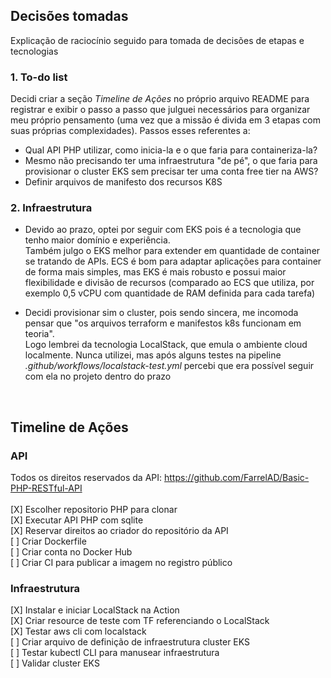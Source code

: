 
## Decisões tomadas
Explicação de raciocínio seguido para tomada de decisões de etapas e tecnologias

### 1. To-do list </br>

Decidi criar a seção *Timeline de Ações* no próprio arquivo README para registrar e exibir o passo a passo que julguei necessários para organizar meu próprio pensamento (uma vez que a missão é divida em 3 etapas com suas próprias complexidades). Passos esses referentes a: <br/>
- Qual API PHP utilizar, como inicia-la e o que faria para containeriza-la?
- Mesmo não precisando ter uma infraestrutura "de pé", o que faria para provisionar o cluster EKS sem precisar ter uma conta free tier na AWS?
- Definir arquivos de manifesto dos recursos K8S

### 2. Infraestrutura
- Devido ao prazo, optei por seguir com EKS pois é a tecnologia que tenho maior domínio e experiência. </br> Também julgo o EKS melhor para extender em quantidade de container se tratando de APIs. ECS é bom para adaptar aplicações para container de forma mais simples, mas EKS é mais robusto e possui maior flexibilidade e divisão de recursos (comparado ao ECS que utiliza, por exemplo 0,5 vCPU com quantidade de RAM definida para cada tarefa) </br>
<!-- - Iniciei validando minha ideia de infraestrutura ao invés de containerizar a API pois julguei ser mais desafiador, uma vez que tenho experiência com Dockerfile mas com LocalStack não. Se não funcionasse, seguiria apenas adicionando os arquivos .tf e .yaml no repositório. -->
- Decidi provisionar sim o cluster, pois sendo sincera, me incomoda pensar que "os arquivos terraform e manifestos k8s funcionam em teoria". </br>
Logo lembrei da tecnologia LocalStack, que emula o ambiente cloud localmente. Nunca utilizei, mas após alguns testes na pipeline *.github/workflows/localstack-test.yml* percebi que era possível seguir com ela no projeto dentro do prazo

</br>

## Timeline de Ações

### API
Todos os direitos reservados da API: https://github.com/FarrelAD/Basic-PHP-RESTful-API </br></br>
[X] Escolher repositorio PHP para clonar </br>
[X] Executar API PHP com sqlite </br>
[X] Reservar direitos ao criador do repositório da API </br> 
[ ] Criar Dockerfile </br>
[ ] Criar conta no Docker Hub </br>
[ ] Criar CI para publicar a imagem no registro público

### Infraestrutura
[X] Instalar e iniciar LocalStack na Action </br>
[X] Criar resource de teste com TF referenciando o LocalStack </br>
[X] Testar aws cli com localstack </br>
[ ] Criar arquivo de definição de infraestrutura cluster EKS </br>
[ ] Testar kubectl CLI para manusear infraestrutura </br>
[ ] Validar cluster EKS </br>
